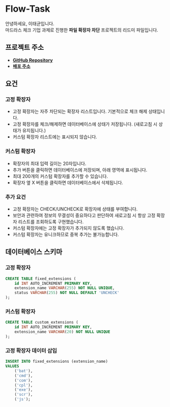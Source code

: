 # Flow-Task

안녕하세요, 이태균입니다.  
마드라스 체크 기업 과제로 진행한 **파일 확장자 차단** 프로젝트의 리드미 파일입니다.

## 프로젝트 주소

- **[GitHub Repository](https://github.com/taegyun1995/Flow-Task)**
- **[배포 주소](http://3.35.212.118:8080/flow)**

## 요건

### 고정 확장자
- 고정 확장자는 자주 차단되는 확장자 리스트입니다. 기본적으로 체크 해제 상태입니다.
- 고정 확장자를 체크/해제하면 데이터베이스에 상태가 저장됩니다. (새로고침 시 상태가 유지됩니다.)
- 커스텀 확장자 리스트에는 표시되지 않습니다.

### 커스텀 확장자
- 확장자의 최대 입력 길이는 20자입니다.
- 추가 버튼을 클릭하면 데이터베이스에 저장되며, 아래 영역에 표시됩니다.
- 최대 200개의 커스텀 확장자를 추가할 수 있습니다.
- 확장자 옆 X 버튼을 클릭하면 데이터베이스에서 삭제됩니다.

### 추가 요건
- 고정 확장자는 CHECK/UNCHECK로 확장자에 상태를 부여합니다.
- 보안과 관련하여 정보의 무결성이 중요하다고 판단하여 새로고침 시 항상 고정 확장자 리스트를 조회하도록 구현했습니다.
- 커스텀 확장자에는 고정 확장자가 추가되지 않도록 했습니다.
- 커스텀 확장자는 유니크하므로 중복 추가는 불가능합니다.

## 데이터베이스 스키마
### 고정 확장자

```sql
CREATE TABLE fixed_extensions (
    id INT AUTO_INCREMENT PRIMARY KEY,
    extension_name VARCHAR(255) NOT NULL UNIQUE,
    status VARCHAR(255) NOT NULL DEFAULT 'UNCHECK'
);
```

### 커스텀 확장자
```sql
CREATE TABLE custom_extensions (
    id INT AUTO_INCREMENT PRIMARY KEY,
    extension_name VARCHAR(20) NOT NULL UNIQUE
);
```

### 고정 확장자 데이터 삽입
```sql
INSERT INTO fixed_extensions (extension_name)
VALUES  
    ('bat'),  
    ('cmd'),  
    ('com'),  
    ('cpl'),  
    ('exe'),  
    ('scr'),  
    ('js');
```

